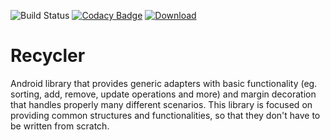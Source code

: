 ![Build Status](https://github.com/adsamcik/Recycler/workflows/Android%20CI/badge.svg)
[![Codacy Badge](https://api.codacy.com/project/badge/Grade/e1e8e101d9344d08a88d5e9e31e25158)](https://www.codacy.com/app/adsamcik/Recycler?utm_source=github.com&amp;utm_medium=referral&amp;utm_content=adsamcik/Recycler&amp;utm_campaign=Badge_Grade)
[ ![Download](https://api.bintray.com/packages/adsamcik/android-components/recycler/images/download.svg) ](https://bintray.com/adsamcik/android-components/recycler/_latestVersion)

# Recycler

Android library that provides generic adapters with basic functionality (eg. sorting, add, remove, update operations and more) and margin decoration that handles properly many different scenarios. This library is focused on providing common structures and functionalities, so that they don't have to be written from scratch.
